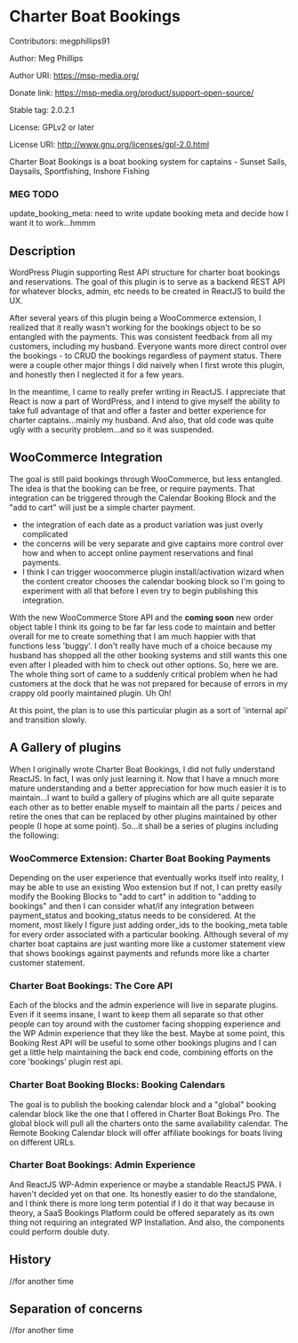 # Charter Boat Bookings
Contributors: megphillips91

Author: Meg Phillips

Author URI: https://msp-media.org/

Donate link: https://msp-media.org/product/support-open-source/

Stable tag: 2.0.2.1

License: GPLv2 or later

License URI: http://www.gnu.org/licenses/gpl-2.0.html

Charter Boat Bookings is a boat booking system for captains - Sunset Sails, Daysails, Sportfishing, Inshore Fishing

### MEG TODO
update_booking_meta: need to write update booking meta and decide how I want it to work...hmmm

## Description
WordPress Plugin supporting Rest API structure for charter boat bookings and reservations. The goal of this plugin is to serve as a backend REST API for whatever blocks, admin, etc needs to be created in ReactJS to build the UX. 

After several years of this plugin being a WooCommerce extension, I realized that it really wasn't working for the bookings object to be so entangled with the payments. This was consistent feedback from all my customers, including my husband. Everyone wants more direct control over the bookings - to CRUD the bookings regardless of payment status. There were a couple other major things I did naively when I first wrote this plugin, and honestly then I neglected it for a few years. 

In the meantime, I came to really prefer writing in ReactJS. I appreciate that React is now a part of WordPress, and I intend to give myself the ability to take full advantage of that and offer a faster and better experience for charter captains...mainly my husband. And also, that old code was quite ugly with a security problem...and so it was suspended. 

## WooCommerce Integration
The goal is still paid bookings through WooCommerce, but less entangled. The idea is that the booking can be free, or require payments. That integration can be triggered through the Calendar Booking Block and the "add to cart" will just be a simple charter payment. 
- the integration of each date as a product variation was just overly complicated
- the concerns will be very separate and give captains more control over how and when to accept online payment reservations and final payments. 
- I think I can trigger woocommerce plugin install/activation wizard when the content creator chooses the calendar booking block so I'm going to experiment with all that before I even try to begin publishing this integration. 

With the new WooCommerce Store API and the **coming soon** new order object table I think its going to be far far less code to maintain and better overall for me to create something that I am much happier with that functions less 'buggy'. I don't really have much of a choice because my husband has shopped all the other booking systems and still wants this one even after I pleaded with him to check out other options. So, here we are. The whole thing sort of came to a suddenly critical problem when he had customers at the dock that he was not prepared for because of errors in my crappy old poorly maintained plugin. Uh Oh!

At this point, the plan is to use this particular plugin as a sort of 'internal api' and transition slowly.

## A Gallery of plugins
When I originally wrote Charter Boat Bookings, I did not fully understand ReactJS. In fact, I was only just learning it. Now that I have a mnuch more mature understanding and a better appreciation for how much easier it is to maintain...I want to build a gallery of plugins which are all quite separate each other as to better enable myself to maintain all the parts / peices and retire the ones that can be replaced by other plugins maintained by other people (I hope at some point). So...it shall be a series of plugins including the following:

### WooCommerce Extension: Charter Boat Booking Payments
Depending on the user experience that eventually works itself into reality, I may be able to use an existing Woo extension but if not, I can pretty easily modify the Booking Blocks to "add to cart" in addition to "adding to bookings" and then I can consider what/if any integration between payment_status and booking_status needs to be considered. At the moment, most likely I figure just adding order_ids to the booking_meta table for every order associated with a particular booking. Although several of my charter boat captains are just wanting more like a customer statement view that shows bookings against payments and refunds more like a charter customer statement. 

### Charter Boat Bookings: The Core API
Each of the blocks and the admin experience will live in separate plugins. Even if it seems insane, I want to keep them all separate so that other people can toy around with the customer facing shopping experience and the WP Admin experience that they like the best. Maybe at some point, this Booking Rest API will be useful to some other bookings plugins and I can get a little help maintaining the back end code, combining efforts on the core 'bookings' plugin rest api. 

### Charter Boat Booking Blocks: Booking Calendars
The goal is to publish the booking calendar block and a "global" booking calendar block like the one that I offered in Charter Boat Bokings Pro. The global block will pull all the charters onto the same availability calendar. The Remote Booking Calendar block will offer affiliate bookings for boats living on different URLs. 

### Charter Boat Bookings: Admin Experience
And ReactJS WP-Admin experience or maybe a standable ReactJS PWA. I haven't decided yet on that one. Its honestly easier to do the standalone, and I think there is more long term potential if I do it that way because in theory, a SaaS Bookings Platform could be offered separately as its own thing not requiring an integrated WP Installation. And also, the components could perform double duty. 

## History
//for another time

## Separation of concerns
//for another time


